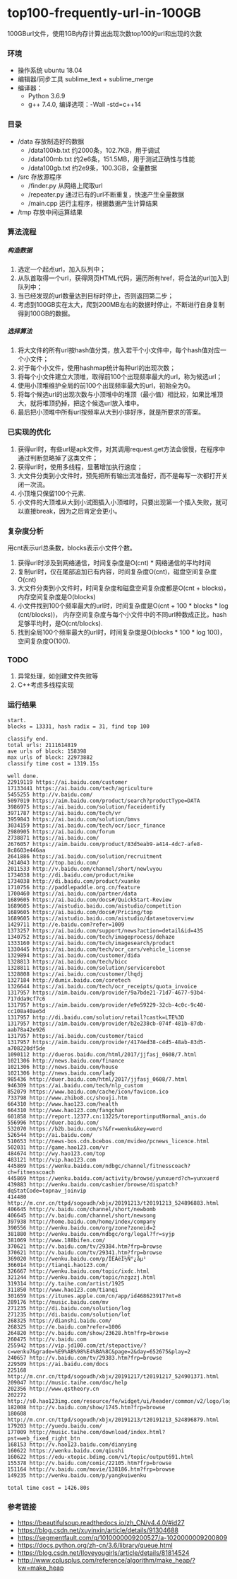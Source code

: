 # top100-frequently-url-in-100GB
100GBurl文件，使用1GB内存计算出出现次数top100的url和出现的次数

### 环境
- 操作系统 ubuntu 18.04
- 编辑器/同步工具 sublime_text + sublime_merge
- 编译器：
	- Python 3.6.9
	- g++ 7.4.0, 编译选项：-Wall -std=c++14

### 目录
- /data 存放制造好的数据
	- /data100kb.txt 约2000条，102.7KB，用于调试
	- /data100mb.txt 约2e6条，151.5MB，用于测试正确性与性能
	- /data100gb.txt 约2e9条，100.3GB，全量数据
- /src 存放源程序
	- /finder.py 从网络上爬取url
	- /repeater.py 通过已有的url不断重复，快速产生全量数据
	- /main.cpp 运行主程序，根据数据产生计算结果
- /tmp 存放中间运算结果

### 算法流程
##### 构造数据
1. 选定一个起点url，加入队列中；
2. 从队首取得一个url，获得网页HTML代码，遍历所有href，将合法的url加入到队列中；
3. 当已经发现的url数量达到目标时停止，否则返回第二步；
4. 考虑到100GB实在太大，爬到200MB左右的数据时停止，不断进行自身复制得到100GB的数据。

##### 选择算法
1. 将大文件的所有url按hash值分类，放入若干个小文件中，每个hash值对应一个小文件；
2. 对于每个小文件，使用hashmap统计每种url的出现次数；
3. 将每个小文件建立大顶堆，取得前100个出现频率最大的url，称为候选url；
4. 使用小顶堆维护全局的前100个出现频率最大的url，初始全为0。
5. 将每个候选url的出现次数与小顶堆中的堆顶（最小值）相比较，如果比堆顶大，就将堆顶扔掉，把这个候选url放入堆中。
6. 最后把小顶堆中所有url按频率从大到小排好序，就是所要求的答案。

### 已实现的优化
1. 获得url时，有些url是apk文件，对其调用request.get方法会很慢，在程序中通过判断忽略掉了这类文件；
2. 获得url时，使用多线程，显著增加执行速度；
3. 大文件分类到小文件时，预先把所有输出流准备好，而不是每写一次都打开关闭一次流。
4. 小顶堆只保留100个元素.
5. 小文件的大顶堆从大到小试图插入小顶堆时，只要出现第一个插入失败，就可以直接break，因为之后肯定会更小。

### 复杂度分析
用cnt表示url总条数，blocks表示小文件个数。

1. 获得url时涉及到网络通信，时间复杂度是O(cnt) * 网络通信的平均时间
2. 复制url时，仅在尾部追加已有内容，时间复杂度O(cnt)，磁盘空间复杂度O(cnt)
3. 大文件分类到小文件时，时间复杂度和磁盘空间复杂度都是O(cnt + blocks)，内存空间复杂度是O(blocks)
4. 小文件找到100个频率最大的url时，时间复杂度是O(cnt + 100 * blocks * log (cnt/blocks))， 内存空间复杂度与每个小文件中的不同url种数成正比，hash足够平均时，是O(cnt/blocks).
5. 找到全局100个频率最大的url时，时间复杂度是O(blocks * 100 * log 100)，空间复杂度O(100).


### TODO
1. 异常处理，如创建文件失败等
2. C++考虑多线程实现

### 运行结果
```
start.
blocks = 13331, hash radix = 31, find top 100

classify end.
total urls: 2111614819
ave urls of block: 158398
max urls of block: 22973882
classify time cost = 1319.15s

well done.
22919119 https://ai.baidu.com/customer
17133441 https://ai.baidu.com/tech/agriculture
5455255 http://v.baidu.com/
5097019 https://aim.baidu.com/product/search?productType=DATA
3986975 https://ai.baidu.com/solution/faceidentify
3971787 https://ai.baidu.com/tech/vr
3959843 https://ai.baidu.com/solution/bmvs
3034159 https://ai.baidu.com/tech/ocr/iocr_finance
2980905 https://ai.baidu.com/forum
2738871 https://ai.baidu.com/
2676057 https://aim.baidu.com/product/83d5eab9-a414-4dc7-afe8-8c8603e446aa
2641886 https://ai.baidu.com/solution/recruitment
2414043 http://top.baidu.com/
2011533 http://v.baidu.com/channel/short/newlvyou
1734038 http://di.baidu.com/product/mike
1734038 http://di.baidu.com/product/xuanke
1710756 http://paddlepaddle.org.cn/feature
1700460 https://ai.baidu.com/partner/data
1689605 https://ai.baidu.com/docs#/QuickStart-Review
1689605 https://aistudio.baidu.com/aistudio/competition
1689605 https://ai.baidu.com/docs#/Pricing/top
1689605 https://aistudio.baidu.com/aistudio/datasetoverview
1429711 http://e.baidu.com?refer=1009
1373257 https://ai.baidu.com/support/news?action=detail&id=435
1340752 https://ai.baidu.com/tech/imageprocess/dehaze
1333160 https://ai.baidu.com/tech/imagesearch/product
1330445 https://ai.baidu.com/tech/ocr_cars/vehicle_license
1329894 https://ai.baidu.com/customer/dida
1328813 https://ai.baidu.com/tech/bicc
1328811 https://ai.baidu.com/solution/servicerobot
1328808 https://ai.baidu.com/customer/lhqdj
1327184 http://dumix.baidu.com/coretech
1326644 https://ai.baidu.com/tech/ocr_receipts/quota_invoice
1317957 https://aim.baidu.com/provider/9a7bde21-71d7-4677-93b4-717dda9cf7c6
1317957 https://aim.baidu.com/provider/e9e59229-32cb-4c0c-9c40-cc108a40ae5d
1317957 http://di.baidu.com/solution/retail?castk=LTE%3D
1317957 https://aim.baidu.com/provider/b2e238cb-074f-481b-87db-aab78a42e926
1317957 https://ai.baidu.com/customer/taicd
1317957 https://aim.baidu.com/provider/4174ed38-c4d5-48ab-83d5-a708220df5de
1090112 http://dueros.baidu.com/html/2017/jjfasj_0608/7.html
1021306 http://news.baidu.com/finance
1021306 http://news.baidu.com/house
1021306 http://news.baidu.com/lady
985436 http://duer.baidu.com/html/2017/jjfasj_0608/7.html
946309 https://ai.baidu.com/tech/nlp_custom
852079 https://www.baidu.com/cache/icon/favicon.ico
733798 http://www.zhibo8.cc/shouji.htm
664310 http://www.hao123.com/health
664310 http://www.hao123.com/fangchan
601858 http://report.12377.cn:13225/toreportinputNormal_anis.do
556996 http://duer.baidu.com/
532070 https://b2b.baidu.com/s?&fr=wenku&key=word
526544 http://ai.baidu.com/
510653 http://news-bos.cdn.bcebos.com/mvideo/pcnews_licence.html
502031 http://game.hao123.com/vr
484674 http://wy.hao123.com/top
483121 http://vip.hao123.com
445869 https://wenku.baidu.com/ndbgc/channel/fitnesscoach?ch=fitnesscoach
445869 https://wenku.baidu.com/activity/browse/yunxuerd?ch=yunxuerd
439883 http://wenku.baidu.com/cashier/browse/dispatch?dqStatCode=topnav_joinvip
414480 http://m.cnr.cn/ttpd/sogoudh/xbjx/20191213/t20191213_524896883.html
406645 http://v.baidu.com/channel/short/newbomb
406645 http://v.baidu.com/channel/short/newsong
397938 http://home.baidu.com/home/index/company
390556 http://wenku.baidu.com/org/zone?zoneid=2
381880 http://wenku.baidu.com/ndbgc/org/legal?fr=syjp
381069 http://www.188bifen.com/
370621 http://v.baidu.com/tv/29384.htm?frp=browse
370621 http://v.baidu.com/tv/29341.htm?frp=browse
369020 http://wenku.baidu.com/p/ÍÈÁëÌ½Ñ°¿åµ¹
366014 http://tianqi.hao123.com/
326667 http://wenku.baidu.com/topic/ixdc.html
321244 http://wenku.baidu.com/topic/nzgzzj.html
319314 http://y.taihe.com/artist/1925
311850 http://www.hao123.com/tianqi
301659 https://itunes.apple.com/cn/app/id468623917?mt=8
289176 http://music.baidu.com/mv
271235 http://di.baidu.com/solution/log
271235 http://di.baidu.com/solution/lot
268325 https://dianshi.baidu.com/
268325 http://e.baidu.com?refer=1006
264820 http://v.baidu.com/show/23628.htm?frp=browse
260475 http://v.baidu.com
255942 https://vip.jd100.com/zt/stepactive/?c=wenku7&grade=%E9%AB%98%E4%BA%8C&page=2&day=652675&play=2
240657 http://v.baidu.com/tv/29383.htm?frp=browse
229509 https://ai.baidu.com/docs
225168 http://m.cnr.cn/ttpd/sogoudh/xbjx/20191217/t20191217_524901371.html
209047 http://music.taihe.com/doc/help
202356 http://www.qstheory.cn
202272 http://s0.hao123img.com/resource/fe/widget/ui/header/common/v2/logo/logo.07657246b.css
182008 http://v.baidu.com/show/1745.htm?frp=browse
180608 http://m.cnr.cn/ttpd/sogoudh/xbjx/20191213/t20191213_524896879.html
179203 http://yuedu.baidu.com/
177009 http://music.taihe.com/download/index.html?pst=web_fixed_right_btn
168153 http://v.hao123.baidu.com/dianying
160622 https://wenku.baidu.com/qiushi
160622 https://edu-xtopic.bdimg.com/v1/topic/output691.html
155378 http://v.baidu.com/comic/22105.htm?frp=browse
151164 http://v.baidu.com/movie/138186.htm?frp=browse
149235 http://wenku.baidu.com/p/yangkuiwenku

total time cost = 1426.80s
```

### 参考链接
- https://beautifulsoup.readthedocs.io/zh_CN/v4.4.0/#id27
- https://blog.csdn.net/xuyinxin/article/details/91304688
- https://segmentfault.com/q/1010000009200527/a-1020000009200809
- https://docs.python.org/zh-cn/3.6/library/queue.html
- https://blog.csdn.net/Iloveyougirls/article/details/81814524
- http://www.cplusplus.com/reference/algorithm/make_heap/?kw=make_heap